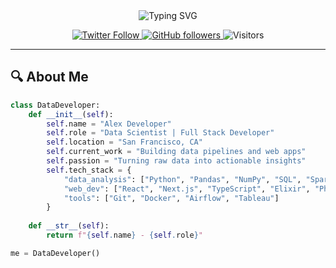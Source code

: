 <!-- Header with animated SVG and badges -->
<div align="center">
  <img src="https://readme-typing-svg.demolab.com?font=Fira+Code&weight=600&size=26&duration=4000&pause=1000&color=22D3EE&center=true&vCenter=true&width=500&lines=Data+Scientist+%7C+Web+Developer;Python+%7C+SQL+%7C+Pandas;React+%7C+Next.js+%7C+Elixir;Turning+Data+Into+Decisions" alt="Typing SVG" />
  
  <!-- Badges -->
  <p align="center">
    <a href="https://twitter.com/yourhandle">
      <img alt="Twitter Follow" src="https://img.shields.io/twitter/follow/yourhandle?style=social">
    </a>
    <a href="https://github.com/yourusername">
      <img alt="GitHub followers" src="https://img.shields.io/github/followers/yourusername?style=social">
    </a>
    <img alt="Visitors" src="https://komarev.com/ghpvc/?username=yourusername&label=Profile%20views&color=0e75b6&style=flat">
  </p>
</div>

---

<!-- About Me Section -->
## 🔍 About Me
```python
class DataDeveloper:
    def __init__(self):
        self.name = "Alex Developer"
        self.role = "Data Scientist | Full Stack Developer"
        self.location = "San Francisco, CA"
        self.current_work = "Building data pipelines and web apps"
        self.passion = "Turning raw data into actionable insights"
        self.tech_stack = {
            "data_analysis": ["Python", "Pandas", "NumPy", "SQL", "Spark"],
            "web_dev": ["React", "Next.js", "TypeScript", "Elixir", "Phoenix"],
            "tools": ["Git", "Docker", "Airflow", "Tableau"]
        }
    
    def __str__(self):
        return f"{self.name} - {self.role}"

me = DataDeveloper()